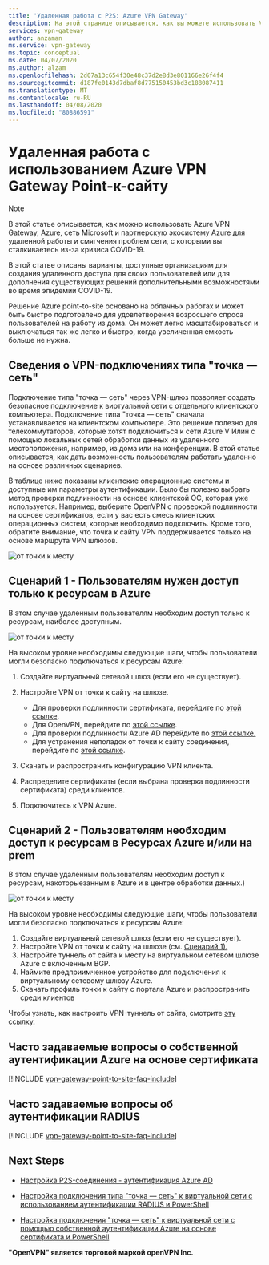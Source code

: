 ```yaml
---
title: 'Удаленная работа с P2S: Azure VPN Gateway'
description: На этой странице описывается, как вы можете использовать VPN Gateway, чтобы включить работу удаленно из-за пандемии COVID-19.
services: vpn-gateway
author: anzaman
ms.service: vpn-gateway
ms.topic: conceptual
ms.date: 04/07/2020
ms.author: alzam
ms.openlocfilehash: 2d07a13c654f30e48c37d2e8d3e801166e26f4f4
ms.sourcegitcommit: d187fe0143d7dbaf8d775150453bd3c188087411
ms.translationtype: MT
ms.contentlocale: ru-RU
ms.lasthandoff: 04/08/2020
ms.locfileid: "80886591"
---
```

# <a name="remote-work-using-azure-vpn-gateway-point-to-site"></a>Удаленная работа с использованием Azure VPN Gateway Point-к-сайту

>[!NOTE]
>В этой статье описывается, как можно использовать Azure VPN Gateway, Azure, сеть Microsoft и партнерскую экосистему Azure для удаленной работы и смягчения проблем сети, с которыми вы сталкиваетесь из-за кризиса COVID-19.
>

В этой статье описаны варианты, доступные организациям для создания удаленного доступа для своих пользователей или для дополнения существующих решений дополнительными возможностями во время эпидемии COVID-19.

Решение Azure point-to-site основано на облачных работах и может быть быстро подготовлено для удовлетворения возросшего спроса пользователей на работу из дома. Он может легко масштабироваться и выключаться так же легко и быстро, когда увеличенная емкость больше не нужна.

## <a name="about-point-to-site-vpn"></a><a name="p2s"></a>Сведения о VPN-подключениях типа "точка — сеть"

Подключение типа "точка — сеть" через VPN-шлюз позволяет создать безопасное подключение к виртуальной сети с отдельного клиентского компьютера. Подключение типа "точка — сеть" сначала устанавливается на клиентском компьютере. Это решение полезно для телекоммутаторов, которые хотят подключиться к сети Azure V Илин с помощью локальных сетей обработки данных из удаленного местоположения, например, из дома или на конференции. В этой статье описывается, как дать возможность пользователям работать удаленно на основе различных сценариев.

В таблице ниже показаны клиентские операционные системы и доступные им параметры аутентификации. Было бы полезно выбрать метод проверки подлинности на основе клиентской ОС, которая уже используется. Например, выберите OpenVPN с проверкой подлинности на основе сертификатов, если у вас есть смесь клиентских операционных систем, которые необходимо подключить. Кроме того, обратите внимание, что точка к сайту VPN поддерживается только на основе маршрута VPN шлюзов.

![от точки к месту](./media/working-remotely-support/ostable.png "Операционная система")

## <a name="scenario-1---users-need-access-to-resources-in-azure-only"></a><a name="scenario1"></a>Сценарий 1 - Пользователям нужен доступ только к ресурсам в Azure

В этом случае удаленным пользователям необходим доступ только к ресурсам, наиболее доступным.

![от точки к месту](./media/working-remotely-support/scenario1.png "Сценарий 1")

На высоком уровне необходимы следующие шаги, чтобы пользователи могли безопасно подключаться к ресурсам Azure:

1. Создайте виртуальный сетевой шлюз (если его не существует).
2. Настройте VPN от точки к сайту на шлюзе.

   * Для проверки подлинности сертификата, перейдите по [этой ссылке](vpn-gateway-howto-point-to-site-resource-manager-portal.md#creategw).
   * Для OpenVPN, перейдите по [этой ссылке](vpn-gateway-howto-openvpn.md).
   * Для проверки подлинности Azure AD перейдите по [этой ссылке.](openvpn-azure-ad-tenant.md)
   * Для устранения неполадок от точки к сайту соединения, перейдите по [этой ссылке](vpn-gateway-troubleshoot-vpn-point-to-site-connection-problems.md).
3. Скачать и распространить конфигурацию VPN клиента.
4. Распределите сертификаты (если выбрана проверка подлинности сертификата) среди клиентов.
5. Подключитесь к VPN Azure.

## <a name="scenario-2---users-need-access-to-resources-in-azure-andor-on-prem-resources"></a><a name="scenario2"></a>Сценарий 2 - Пользователям необходим доступ к ресурсам в Ресурсах Azure и/или на prem

В этом случае удаленным пользователям необходим доступ к ресурсам, накоторыезанным в Azure и в центре обработки данных.)

![от точки к месту](./media/working-remotely-support/scenario2.png "Сценарий 2")

На высоком уровне необходимы следующие шаги, чтобы пользователи могли безопасно подключаться к ресурсам Azure:

1. Создайте виртуальный сетевой шлюз (если его не существует).
2. Настройте VPN от точки к сайту на шлюзе (см. [Сценарий 1).](#scenario1)
3. Настройте туннель от сайта к месту на виртуальном сетевом шлюзе Azure с включенным BGP.
4. Наймите предприимченное устройство для подключения к виртуальному сетевому шлюзу Azure.
5. Скачать профиль точки к сайту с портала Azure и распространить среди клиентов

Чтобы узнать, как настроить VPN-туннель от сайта, смотрите [эту ссылку.](vpn-gateway-howto-site-to-site-resource-manager-portal.md)

## <a name="faq-for-native-azure-certificate-authentication"></a><a name="faqcert"></a>Часто задаваемые вопросы о собственной аутентификации Azure на основе сертификата

[!INCLUDE [vpn-gateway-point-to-site-faq-include](../../includes/vpn-gateway-faq-p2s-azurecert-include.md)]

## <a name="faq-for-radius-authentication"></a><a name="faqradius"></a>Часто задаваемые вопросы об аутентификации RADIUS

[!INCLUDE [vpn-gateway-point-to-site-faq-include](../../includes/vpn-gateway-faq-p2s-radius-include.md)]

## <a name="next-steps"></a>Next Steps

* [Настройка P2S-соединения - аутентификация Azure AD](openvpn-azure-ad-tenant.md)

* [Настройка подключения типа "точка — сеть" к виртуальной сети с использованием аутентификации RADIUS и PowerShell](point-to-site-how-to-radius-ps.md)

* [Настройка подключения "точка — сеть" к виртуальной сети с помощью собственной аутентификации Azure на основе сертификата и PowerShell](vpn-gateway-howto-point-to-site-rm-ps.md)

**"OpenVPN" является торговой маркой openVPN Inc.**